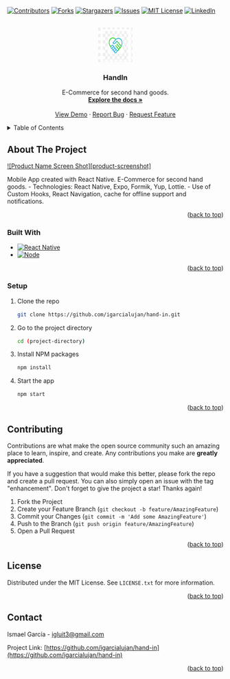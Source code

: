 <a name="readme-top"></a>


<!-- PROJECT SHIELDS -->
<!--
*** I'm using markdown "reference style" links for readability.
*** Reference links are enclosed in brackets [ ] instead of parentheses ( ).
*** See the bottom of this document for the declaration of the reference variables
*** for contributors-url, forks-url, etc. This is an optional, concise syntax you may use.
*** https://www.markdownguide.org/basic-syntax/#reference-style-links
-->
[![Contributors][contributors-shield]][contributors-url]
[![Forks][forks-shield]][forks-url]
[![Stargazers][stars-shield]][stars-url]
[![Issues][issues-shield]][issues-url]
[![MIT License][license-shield]][license-url]
[![LinkedIn][linkedin-shield]][linkedin-url]



<!-- PROJECT LOGO -->
<br />
<div align="center">
  <a href="https://github.com/igarcialujan/hand-in">
    <img src="hand-in-app/app/assets/logo.jpeg" alt="Logo" width="80" height="80">
  </a>

  <h3 align="center">HandIn</h3>

  <p align="center">
    E-Commerce for second hand goods.
    <br />
    <a href="https://github.com/igarcialujan/hand-in"><strong>Explore the docs »</strong></a>
    <br />
    <br />
    <a href="https://github.com/igarcialujan/hand-in">View Demo</a>
    ·
    <a href="https://github.com/igarcialujan/hand-in/issues">Report Bug</a>
    ·
    <a href="https://github.com/igarcialujan/hand-in/issues">Request Feature</a>
  </p>
</div>



<!-- TABLE OF CONTENTS -->
<details>
  <summary>Table of Contents</summary>
  <ol>
    <li>
      <a href="#about-the-project">About The Project</a>
      <ul>
        <li><a href="#built-with">Built With</a></li>
      </ul>
    </li>
    <li><a href="#setup">Setup</a></li>
    <li><a href="#contributing">Contributing</a></li>
    <li><a href="#license">License</a></li>
    <li><a href="#contact">Contact</a></li>
  </ol>
</details>



<!-- ABOUT THE PROJECT -->
## About The Project

[![Product Name Screen Shot][product-screenshot]](https://example.com)

Mobile App created with React Native. E-Commerce for second hand goods.
    - Technologies: React Native, Expo, Formik, Yup, Lottie.
    - Use of Custom Hooks, React Navigation, cache for offline support and notifications.

<p align="right">(<a href="#readme-top">back to top</a>)</p>



### Built With

* [![React Native][ReactNative.dev]][ReactNative-url]
* [![Node][Node.js]][Node-url]

<p align="right">(<a href="#readme-top">back to top</a>)</p>



<!-- SETUP -->
### Setup

1. Clone the repo
   ```sh
   git clone https://github.com/igarcialujan/hand-in.git
   ```
2. Go to the project directory
   ```sh
   cd (project-directory)
   ```
3. Install NPM packages
   ```sh
   npm install
   ```
4. Start the app
   ```sh
   npm start
   ```

<p align="right">(<a href="#readme-top">back to top</a>)</p>



<!-- CONTRIBUTING -->
## Contributing

Contributions are what make the open source community such an amazing place to learn, inspire, and create. Any contributions you make are **greatly appreciated**.

If you have a suggestion that would make this better, please fork the repo and create a pull request. You can also simply open an issue with the tag "enhancement".
Don't forget to give the project a star! Thanks again!

1. Fork the Project
2. Create your Feature Branch (`git checkout -b feature/AmazingFeature`)
3. Commit your Changes (`git commit -m 'Add some AmazingFeature'`)
4. Push to the Branch (`git push origin feature/AmazingFeature`)
5. Open a Pull Request

<p align="right">(<a href="#readme-top">back to top</a>)</p>



<!-- LICENSE -->
## License

Distributed under the MIT License. See `LICENSE.txt` for more information.

<p align="right">(<a href="#readme-top">back to top</a>)</p>



<!-- CONTACT -->
## Contact

Ismael García - igluit3@gmail.com

Project Link: [https://github.com/igarcialujan/hand-in](https://github.com/igarcialujan/hand-in)

<p align="right">(<a href="#readme-top">back to top</a>)</p>



<!-- MARKDOWN LINKS & IMAGES -->
<!-- https://www.markdownguide.org/basic-syntax/#reference-style-links -->
[contributors-shield]: https://img.shields.io/github/contributors/igarcialujan/hand-in.svg?style=for-the-badge
[contributors-url]: https://github.com/igarcialujan/hand-in/graphs/contributors
[forks-shield]: https://img.shields.io/github/forks/igarcialujan/hand-in.svg?style=for-the-badge
[forks-url]: https://github.com/igarcialujan/hand-in/network/members
[stars-shield]: https://img.shields.io/github/stars/igarcialujan/hand-in.svg?style=for-the-badge
[stars-url]: https://github.com/igarcialujan/hand-in/stargazers
[issues-shield]: https://img.shields.io/github/issues/igarcialujan/hand-in.svg?style=for-the-badge
[issues-url]: https://github.com/igarcialujan/hand-in/issues
[license-shield]: https://img.shields.io/github/license/igarcialujan/hand-in.svg?style=for-the-badge
[license-url]: https://github.com/igarcialujan/hand-in/blob/master/LICENSE.txt
[linkedin-shield]: https://img.shields.io/badge/-LinkedIn-black.svg?style=for-the-badge&logo=linkedin&colorB=555
[linkedin-url]: https://www.linkedin.com/in/ismael-garcia-lujan-00957b219/
[ReactNative.dev]: https://img.shields.io/badge/React_Native-20232A?style=for-the-badge&logo=react&logoColor=61DAFB
[ReactNative-url]: https://reactnative.dev/
[Node.js]: https://img.shields.io/badge/Node.js-43853D?style=for-the-badge&logo=node.js&logoColor=white
[Node-url]: https://nodejs.org/en/

